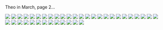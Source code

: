 Theo in March, page 2...

![](https://dl.dropboxusercontent.com/u/72656879/Theo/Sets23Favorites/DSCF13632.JPG)
![](https://dl.dropboxusercontent.com/u/72656879/Theo/Sets23Favorites/DSCF13653.JPG)
![](https://dl.dropboxusercontent.com/u/72656879/Theo/Sets23Favorites/DSCF13668.JPG)
![](https://dl.dropboxusercontent.com/u/72656879/Theo/Sets23Favorites/DSCF13695.JPG)
![](https://dl.dropboxusercontent.com/u/72656879/Theo/Sets23Favorites/DSCF13714.JPG)
![](https://dl.dropboxusercontent.com/u/72656879/Theo/Sets23Favorites/DSCF13737.JPG)
![](https://dl.dropboxusercontent.com/u/72656879/Theo/Sets23Favorites/DSCF13749.JPG)
![](https://dl.dropboxusercontent.com/u/72656879/Theo/Sets23Favorites/DSCF13765.JPG)
![](https://dl.dropboxusercontent.com/u/72656879/Theo/Sets23Favorites/DSCF13771.JPG)
![](https://dl.dropboxusercontent.com/u/72656879/Theo/Sets23Favorites/DSCF13780.JPG)
![](https://dl.dropboxusercontent.com/u/72656879/Theo/Sets23Favorites/DSCF13791.JPG)
![](https://dl.dropboxusercontent.com/u/72656879/Theo/Sets23Favorites/DSCF13797.JPG)
![](https://dl.dropboxusercontent.com/u/72656879/Theo/Sets23Favorites/DSCF13839.JPG)
![](https://dl.dropboxusercontent.com/u/72656879/Theo/Sets23Favorites/DSCF13842.JPG)
![](https://dl.dropboxusercontent.com/u/72656879/Theo/Sets23Favorites/DSCF13843.JPG)
![](https://dl.dropboxusercontent.com/u/72656879/Theo/Sets23Favorites/DSCF13853.JPG)
![](https://dl.dropboxusercontent.com/u/72656879/Theo/Sets23Favorites/DSCF13867.JPG)
![](https://dl.dropboxusercontent.com/u/72656879/Theo/Sets23Favorites/DSCF13871.JPG)
![](https://dl.dropboxusercontent.com/u/72656879/Theo/Sets23Favorites/DSCF13872.JPG)
![](https://dl.dropboxusercontent.com/u/72656879/Theo/Sets23Favorites/DSCF13889.JPG)
![](https://dl.dropboxusercontent.com/u/72656879/Theo/Sets23Favorites/DSCF13917.JPG)
![](https://dl.dropboxusercontent.com/u/72656879/Theo/Sets23Favorites/DSCF13922.JPG)
![](https://dl.dropboxusercontent.com/u/72656879/Theo/Sets23Favorites/DSCF13928.JPG)
![](https://dl.dropboxusercontent.com/u/72656879/Theo/Sets23Favorites/DSCF14001.JPG)
![](https://dl.dropboxusercontent.com/u/72656879/Theo/Sets23Favorites/DSCF14007.JPG)
![](https://dl.dropboxusercontent.com/u/72656879/Theo/Sets23Favorites/DSCF14015.JPG)
![](https://dl.dropboxusercontent.com/u/72656879/Theo/Sets23Favorites/DSCF14024.JPG)
![](https://dl.dropboxusercontent.com/u/72656879/Theo/Sets23Favorites/DSCF14028.JPG)
![](https://dl.dropboxusercontent.com/u/72656879/Theo/Sets23Favorites/DSCF14046.JPG)
![](https://dl.dropboxusercontent.com/u/72656879/Theo/Sets23Favorites/DSCF14133.JPG)
![](https://dl.dropboxusercontent.com/u/72656879/Theo/Sets23Favorites/DSCF14159.JPG)
![](https://dl.dropboxusercontent.com/u/72656879/Theo/Sets23Favorites/DSCF14170.JPG)
![](https://dl.dropboxusercontent.com/u/72656879/Theo/Sets23Favorites/DSCF14186.JPG)
![](https://dl.dropboxusercontent.com/u/72656879/Theo/Sets23Favorites/DSCF14189.JPG)
![](https://dl.dropboxusercontent.com/u/72656879/Theo/Sets23Favorites/DSCF14203.JPG)
![](https://dl.dropboxusercontent.com/u/72656879/Theo/Sets23Favorites/DSCF14212.JPG)
![](https://dl.dropboxusercontent.com/u/72656879/Theo/Sets23Favorites/DSCF14225.JPG)
![](https://dl.dropboxusercontent.com/u/72656879/Theo/Sets23Favorites/DSCF14235.JPG)
